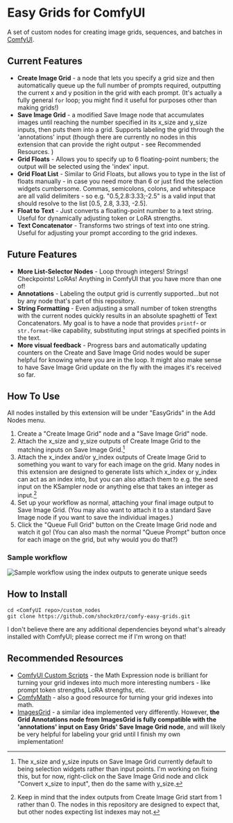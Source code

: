 # Easy Grids for ComfyUI

A set of custom nodes for creating image grids, sequences, and batches in [ComfyUI](https://github.com/comfyanonymous/ComfyUI).

## Current Features

* **Create Image Grid** - a node that lets you specify a grid size and then automatically queue up the full number of prompts required, outputting the current x and y position in the grid with each prompt. (It's actually a fully general `for` loop; you might find it useful for purposes other than making grids!)
* **Save Image Grid** - a modified Save Image node that accumulates images until reaching the number specified in its x_size and y_size inputs, then puts them into a grid. Supports labeling the grid through the 'annotations' input (though there are currently no nodes in this extension that can provide the right output - see Recommended Resources. )
* **Grid Floats** - Allows you to specify up to 6 floating-point numbers; the output will be selected using the 'index' input.
* **Grid Float List** - Similar to Grid Floats, but allows you to type in the list of floats manually - in case you need more than 6 or just find the selection widgets cumbersome. Commas, semicolons, colons, and whitespace are all valid delimiters - so e.g. "0.5,2.8:3.33;-2.5" is a valid input that should resolve to the list [0.5, 2.8, 3.33, -2.5].
* **Float to Text** - Just converts a floating-point number to a text string. Useful for dynamically adjusting token or LoRA strengths.
* **Text Concatenator** - Transforms two strings of text into one string. Useful for adjusting your prompt according to the grid indexes.

## Future Features

* **More List-Selector Nodes** - Loop through integers! Strings! Checkpoints! LoRAs! Anything in ComfyUI that you have more than one of!
* **Annotations** - Labeling the output grid is currently supported...but not by any node that's part of this repository.
* **String Formatting** - Even adjusting a small number of token strengths with the current nodes quickly results in an absolute spaghetti of Text Concatenators. My goal is to have a node that provides `printf`- or `str.format`-like capability, substituting input strings at specified points in the text.
* **More visual feedback** - Progress bars and automatically updating counters on the Create and Save Image Grid nodes would be super helpful for knowing where you are in the loop. It might also make sense to have Save Image Grid update on the fly with the images it's received so far.

## How To Use

All nodes installed by this extension will be under "EasyGrids" in the Add Nodes menu.

1. Create a "Create Image Grid" node and a "Save Image Grid" node. 
2. Attach the x_size and y_size outputs of Create Image Grid to the matching inputs on Save Image Grid.[^1]  
3. Attach the x_index and/or y_index outputs of Create Image Grid to something you want to vary for each image on the grid. Many nodes in this extension are designed to generate lists which x_index or y_index can act as an index into, but you can also attach them to e.g. the seed input on the KSampler node or anything else that takes an integer as input.[^2] 
4. Set up your workflow as normal, attaching your final image output to Save Image Grid. (You may also want to attach it to a standard Save Image node if you want to save the individual images.)
5. Click the "Queue Full Grid" button on the Create Image Grid node and watch it go! (You can also mash the normal "Queue Prompt" button once for each image on the grid, but why would you do that?)

### Sample workflow

![Sample workflow using the index outputs to generate unique seeds](https://github.com/shockz0rz/comfy-easy-grids/blob/main/workflows/easygrids_workflow1.png?raw=true)

## How to Install

```
cd <ComfyUI repo>/custom_nodes
git clone https://github.com/shockz0rz/comfy-easy-grids.git
```

I don't believe there are any additional dependencies beyond what's already installed with ComfyUI; please correct me if I'm wrong on that!

## Recommended Resources

* [ComfyUI Custom Scripts](https://github.com/pythongosssss/ComfyUI-Custom-Scripts) - the Math Expression node is brilliant for turning your grid indexes into much more interesting numbers - like prompt token strengths, LoRA strengths, etc.
* [ComfyMath](https://github.com/evanspearman/ComfyMath) - also a good resource for turning your grid indexes into math.
* [ImagesGrid](https://github.com/LEv145/images-grid-comfy-plugin) - a similar idea implemented very differently. However, **the Grid Annotations node from ImagesGrid is fully compatible with the 'annotations' input on Easy Grids' Save Image Grid node**, and will likely be very helpful for labeling your grid until I finish my own implementation!


[^1]: The x_size and y_size inputs on Save Image Grid currently default to being selection widgets rather than input points. I'm working on fixing this, but for now, right-click on the Save Image Grid node and click "Convert x_size to input", then do the same with y_size.

[^2]: Keep in mind that the index outputs from Create Image Grid start from 1 rather than 0. The nodes in this repository are designed to expect that, but other nodes expecting list indexes may not.